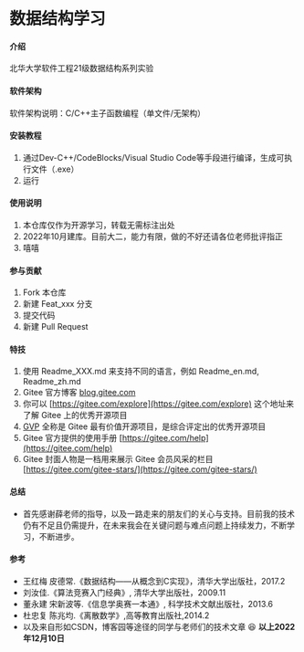 # 数据结构学习

#### 介绍
北华大学软件工程21级数据结构系列实验

#### 软件架构
软件架构说明：C/C++主子函数编程（单文件/无架构）


#### 安装教程

1.  通过Dev-C++/CodeBlocks/Visual Studio Code等手段进行编译，生成可执行文件（.exe）
2.  运行

#### 使用说明

1.  本仓库仅作为开源学习，转载无需标注出处
2.  2022年10月建库。目前大二，能力有限，做的不好还请各位老师批评指正
3.  嘻嘻

#### 参与贡献

1.  Fork 本仓库
2.  新建 Feat_xxx 分支
3.  提交代码
4.  新建 Pull Request


#### 特技

1.  使用 Readme\_XXX.md 来支持不同的语言，例如 Readme\_en.md, Readme\_zh.md
2.  Gitee 官方博客 [blog.gitee.com](https://blog.gitee.com)
3.  你可以 [https://gitee.com/explore](https://gitee.com/explore) 这个地址来了解 Gitee 上的优秀开源项目
4.  [GVP](https://gitee.com/gvp) 全称是 Gitee 最有价值开源项目，是综合评定出的优秀开源项目
5.  Gitee 官方提供的使用手册 [https://gitee.com/help](https://gitee.com/help)
6.  Gitee 封面人物是一档用来展示 Gitee 会员风采的栏目 [https://gitee.com/gitee-stars/](https://gitee.com/gitee-stars/)


#### 总结
- 首先感谢薛老师的指导，以及一路走来的朋友们的关心与支持。目前我的技术仍有不足且仍需提升，在未来我会在关键问题与难点问题上持续发力，不断学习，不断进步。


#### 参考
- 王红梅 皮德常.《数据结构——从概念到C实现》，清华大学出版社，2017.2
- 刘汝佳.《算法竞赛入门经典》, 清华大学出版社，2009.11
- 董永建 宋新波等.《信息学奥赛一本通》, 科学技术文献出版社，2013.6
- 杜忠复 陈兆均.《离散数学》,高等教育出版社,2014.2
- 以及来自形如CSDN，博客园等途径的同学与老师们的技术文章
 :laughing: 
 **以上2022年12月10日** 
